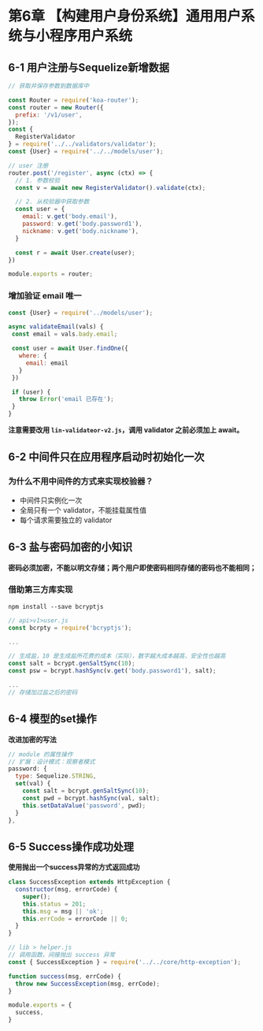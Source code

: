 # 第6章 【构建用户身份系统】通用用户系统与小程序用户系统

## 6-1 用户注册与Sequelize新增数据

```js
// 获取并保存参数到数据库中

const Router = require('koa-router');
const router = new Router({
  prefix: '/v1/user',
});
const {
  RegisterValidator
} = require('../../validators/validator');
const {User} = require('../../models/user');

// user 注册
router.post('/register', async (ctx) => {
  // 1. 参数校验
  const v = await new RegisterValidator().validate(ctx);

  // 2. 从校验器中获取参数
  const user = {
    email: v.get('body.email'),
    password: v.get('body.password1'),
    nickname: v.get('body.nickname'),
  }

  const r = await User.create(user);
})

module.exports = router;
```

### 增加验证 email 唯一

```js
const {User} = require('../models/user');

async validateEmail(vals) {
 const email = vals.bady.email;

 const user = await User.findOne({
   where: {
     email: email
   }
 })

 if (user) {
   throw Error('email 已存在');
 }
}
```

**注意需要改用 `lin-validateor-v2.js`，调用 validator 之前必须加上 await。**

## 6-2 中间件只在应用程序启动时初始化一次

### 为什么不用中间件的方式来实现校验器？

- 中间件只实例化一次
- 全局只有一个 validator，不能挂载属性值
- 每个请求需要独立的 validator

## 6-3 盐与密码加密的小知识

**密码必须加密，不能以明文存储；两个用户即使密码相同存储的密码也不能相同；**

### 借助第三方库实现

`npm install --save bcryptjs`

```js
// api>v1>user.js
const bcrpty = require('bcryptjs');

...

// 生成盐，10 是生成盐所花费的成本（实际），数字越大成本越高，安全性也越高
const salt = bcrypt.genSaltSync(10);
const psw = bcrypt.hashSync(v.get('body.password1'), salt);

...
// 存储加过盐之后的密码
```

## 6-4 模型的set操作

**改进加密的写法**

```js
// module 的属性操作
// 扩展：设计模式：观察者模式
password: {
  type: Sequelize.STRING,
  set(val) {
    const salt = bcrypt.genSaltSync(10);
    const pwd = bcrypt.hashSync(val, salt);
    this.setDataValue('password', pwd);
  }
},
```

## 6-5 Success操作成功处理

**使用抛出一个success异常的方式返回成功**

```js
class SuccessException extends HttpException {
  constructor(msg, errorCode) {
    super();
    this.status = 201;
    this.msg = msg || 'ok';
    this.errCode = errorCode || 0;
  }
}
```

```js
// lib > helper.js
// 调用函数，间接抛出 success 异常
const { SuccessException } = require('../../core/http-exception');

function success(msg, errCode) {
  throw new SuccessException(msg, errCode);
}

module.exports = {
  success,
}

```